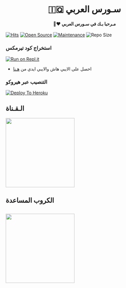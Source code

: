 
<h1 align="center"><b>🇮🇶 سـورس العربي  </b></h1>
<h4 align="center">🧸♥ مـرحبا بـك في سـورس العربي</h4>

[![Hits](https://hits.seeyoufarm.com/api/count/incr/badge.svg?url=https%3A%2F%2Fgithub.com%2Fabduiop%2Fabduiop&count_bg=%2379C83D&title_bg=%23555555&icon=&icon_color=%23E7E7E7&title=hits&edge_flat=false)](https://github.com/abduiop/abduiop)
[![Open Source](https://badges.frapsoft.com/os/v2/open-source.png?v=103)](https://github.com/ellerbrock/open-source-badges/)
[![Maintenance](https://img.shields.io/badge/Maintained%3F-yes-green?&style=flat-square)](https://GitHub.com/abduiop/abduiop/graphs/commit-activity) 
![Repo Size](https://img.shields.io/github/repo-size/abduiop/abduiop?&style=flat-square&logo=github)


### استخراج كود تيرمكس  ##
[![Run on Repl.it](https://repl.it/badge/github/STARKGANG/friday)](https://replit.com/@JMTHONAR/stringsession)
- احصل على الايبي هاش والايبي ايدي من  [هـنا](https://my.telegram.org/)    

### التنصيب عبر هيروكو ##
[![Deploy To Heroku](https://www.herokucdn.com/deploy/button.svg)](https://dashboard.heroku.com/new?template=https://github.com/abduiop/abduiop)

## الـقـناة ##
   <a href="https://t.me/a_bdui62"><img src="https://img.shields.io/badge/Source%20Dev%3F-here-inactive?&style=plastic?&logo=telegram" width=220px></a></p>
 
## الكروب المساعدة ##
   <a href="https://t.me/a_bdui60"><img src="https://img.shields.io/badge/Source%20Dev%3F-here-inactive?&style=plastic?&logo=telegram" width=220px></a></p> 
 -
